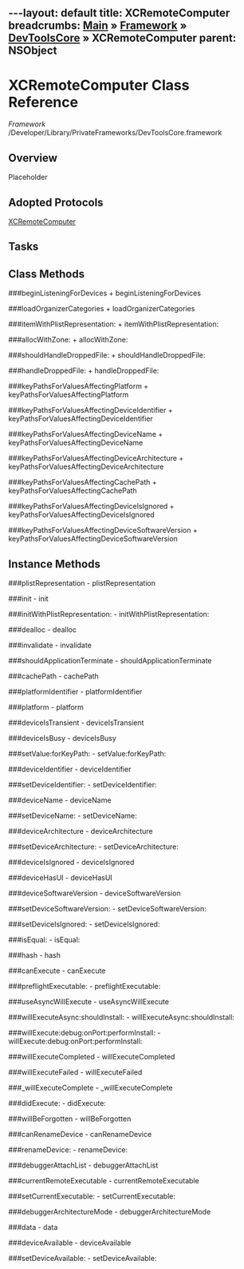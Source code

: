 ---layout: default
title: XCRemoteComputer
breadcrumbs: <a href="/index.html">Main</a> &raquo; <a href="/Frameworks.html">Framework</a> &raquo; <a href="/Frameworks/DevToolsCore.html">DevToolsCore</a> &raquo; XCRemoteComputer
parent: NSObject 
---
# XCRemoteComputer Class Reference

*Framework* /Developer/Library/PrivateFrameworks/DevToolsCore.framework

## Overview

Placeholder

## Adopted Protocols

[XCRemoteComputer]()

## Tasks

## Class Methods

<a name="+beginListeningForDevices"></a>
###beginListeningForDevices
    + beginListeningForDevices

<a name="+loadOrganizerCategories"></a>
###loadOrganizerCategories
    + loadOrganizerCategories

<a name="+itemWithPlistRepresentation:"></a>
###itemWithPlistRepresentation:
    + itemWithPlistRepresentation:

<a name="+allocWithZone:"></a>
###allocWithZone:
    + allocWithZone:

<a name="+shouldHandleDroppedFile:"></a>
###shouldHandleDroppedFile:
    + shouldHandleDroppedFile:

<a name="+handleDroppedFile:"></a>
###handleDroppedFile:
    + handleDroppedFile:

<a name="+keyPathsForValuesAffectingPlatform"></a>
###keyPathsForValuesAffectingPlatform
    + keyPathsForValuesAffectingPlatform

<a name="+keyPathsForValuesAffectingDeviceIdentifier"></a>
###keyPathsForValuesAffectingDeviceIdentifier
    + keyPathsForValuesAffectingDeviceIdentifier

<a name="+keyPathsForValuesAffectingDeviceName"></a>
###keyPathsForValuesAffectingDeviceName
    + keyPathsForValuesAffectingDeviceName

<a name="+keyPathsForValuesAffectingDeviceArchitecture"></a>
###keyPathsForValuesAffectingDeviceArchitecture
    + keyPathsForValuesAffectingDeviceArchitecture

<a name="+keyPathsForValuesAffectingCachePath"></a>
###keyPathsForValuesAffectingCachePath
    + keyPathsForValuesAffectingCachePath

<a name="+keyPathsForValuesAffectingDeviceIsIgnored"></a>
###keyPathsForValuesAffectingDeviceIsIgnored
    + keyPathsForValuesAffectingDeviceIsIgnored

<a name="+keyPathsForValuesAffectingDeviceSoftwareVersion"></a>
###keyPathsForValuesAffectingDeviceSoftwareVersion
    + keyPathsForValuesAffectingDeviceSoftwareVersion

## Instance Methods

<a name="-plistRepresentation"></a>
###plistRepresentation
    - plistRepresentation

<a name="-init"></a>
###init
    - init

<a name="-initWithPlistRepresentation:"></a>
###initWithPlistRepresentation:
    - initWithPlistRepresentation:

<a name="-dealloc"></a>
###dealloc
    - dealloc

<a name="-invalidate"></a>
###invalidate
    - invalidate

<a name="-shouldApplicationTerminate"></a>
###shouldApplicationTerminate
    - shouldApplicationTerminate

<a name="-cachePath"></a>
###cachePath
    - cachePath

<a name="-platformIdentifier"></a>
###platformIdentifier
    - platformIdentifier

<a name="-platform"></a>
###platform
    - platform

<a name="-deviceIsTransient"></a>
###deviceIsTransient
    - deviceIsTransient

<a name="-deviceIsBusy"></a>
###deviceIsBusy
    - deviceIsBusy

<a name="-setValue:forKeyPath:"></a>
###setValue:forKeyPath:
    - setValue:forKeyPath:

<a name="-deviceIdentifier"></a>
###deviceIdentifier
    - deviceIdentifier

<a name="-setDeviceIdentifier:"></a>
###setDeviceIdentifier:
    - setDeviceIdentifier:

<a name="-deviceName"></a>
###deviceName
    - deviceName

<a name="-setDeviceName:"></a>
###setDeviceName:
    - setDeviceName:

<a name="-deviceArchitecture"></a>
###deviceArchitecture
    - deviceArchitecture

<a name="-setDeviceArchitecture:"></a>
###setDeviceArchitecture:
    - setDeviceArchitecture:

<a name="-deviceIsIgnored"></a>
###deviceIsIgnored
    - deviceIsIgnored

<a name="-deviceHasUI"></a>
###deviceHasUI
    - deviceHasUI

<a name="-deviceSoftwareVersion"></a>
###deviceSoftwareVersion
    - deviceSoftwareVersion

<a name="-setDeviceSoftwareVersion:"></a>
###setDeviceSoftwareVersion:
    - setDeviceSoftwareVersion:

<a name="-setDeviceIsIgnored:"></a>
###setDeviceIsIgnored:
    - setDeviceIsIgnored:

<a name="-isEqual:"></a>
###isEqual:
    - isEqual:

<a name="-hash"></a>
###hash
    - hash

<a name="-canExecute"></a>
###canExecute
    - canExecute

<a name="-preflightExecutable:"></a>
###preflightExecutable:
    - preflightExecutable:

<a name="-useAsyncWillExecute"></a>
###useAsyncWillExecute
    - useAsyncWillExecute

<a name="-willExecuteAsync:shouldInstall:"></a>
###willExecuteAsync:shouldInstall:
    - willExecuteAsync:shouldInstall:

<a name="-willExecute:debug:onPort:performInstall:"></a>
###willExecute:debug:onPort:performInstall:
    - willExecute:debug:onPort:performInstall:

<a name="-willExecuteCompleted"></a>
###willExecuteCompleted
    - willExecuteCompleted

<a name="-willExecuteFailed"></a>
###willExecuteFailed
    - willExecuteFailed

<a name="-_willExecuteComplete"></a>
###_willExecuteComplete
    - _willExecuteComplete

<a name="-didExecute:"></a>
###didExecute:
    - didExecute:

<a name="-willBeForgotten"></a>
###willBeForgotten
    - willBeForgotten

<a name="-canRenameDevice"></a>
###canRenameDevice
    - canRenameDevice

<a name="-renameDevice:"></a>
###renameDevice:
    - renameDevice:

<a name="-debuggerAttachList"></a>
###debuggerAttachList
    - debuggerAttachList

<a name="-currentRemoteExecutable"></a>
###currentRemoteExecutable
    - currentRemoteExecutable

<a name="-setCurrentExecutable:"></a>
###setCurrentExecutable:
    - setCurrentExecutable:

<a name="-debuggerArchitectureMode"></a>
###debuggerArchitectureMode
    - debuggerArchitectureMode

<a name="-data"></a>
###data
    - data

<a name="-deviceAvailable"></a>
###deviceAvailable
    - deviceAvailable

<a name="-setDeviceAvailable:"></a>
###setDeviceAvailable:
    - setDeviceAvailable:

